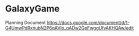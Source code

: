 # GalaxyGame

Planning Document
  https://docs.google.com/document/d/1-G4UmwPdRxnubN2P6qAVIo_qADw2GpFwggUfvAKHQAw/edit